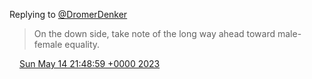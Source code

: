 Replying to [@DromerDenker](https://twitter.com/DromerDenker/status/1657730506660749312)

> On the down side, take note of the long way ahead toward male\-female equality\.

<img src="../../media/tweet.ico" width="12" /> [Sun May 14 21:48:59 +0000 2023](https://twitter.com/DromerDenker/status/1657865616584212482)
